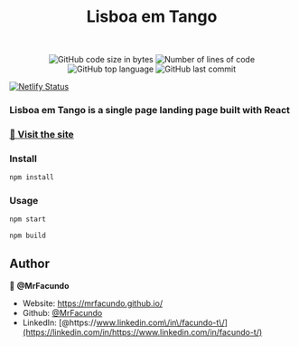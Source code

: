 

<h1 align="center">Lisboa em Tango</h1>

<br /> 
<p align="center">
	<img alt="GitHub code size in bytes" src="https://img.shields.io/github/languages/code-size/MrFacundo/LisboaEmTango?color=lightblue" />
	<img alt="Number of lines of code" src="https://img.shields.io/tokei/lines/github/MrFacundo/LisboaEmTango?color=critical" />
	<img alt="GitHub top language" src="https://img.shields.io/github/languages/top/MrFacundo/LisboaEmTango?color=blue" />
	<img alt="GitHub last commit" src="https://img.shields.io/github/last-commit/MrFacundo/LisboaEmTango?color=green" />
</p>
	
[![Netlify Status](https://api.netlify.com/api/v1/badges/083afe47-9e8c-4b28-a406-81b53d95f773/deploy-status)](https://app.netlify.com/sites/lisboaemtango/deploys)

### Lisboa em Tango is a single page landing page built with React

###  [🚀️ Visit the site](https://lisboaemtango.pt/)

### Install

```sh
npm install
```

### Usage

```sh
npm start
```

```sh
npm build
```

## Author

👤 **@MrFacundo**

- Website: https://mrfacundo.github.io/
- Github: [@MrFacundo](https://github.com/MrFacundo)
- LinkedIn: [@https:\/\/www.linkedin.com\/in\/facundo-t\/](https://linkedin.com/in/https://www.linkedin.com/in/facundo-t/)
